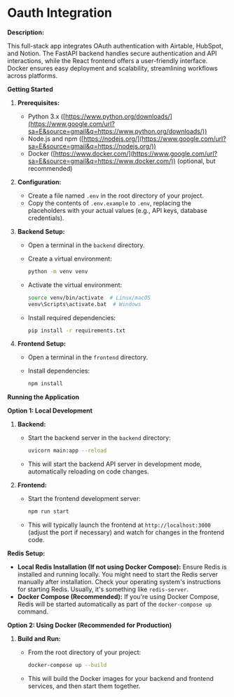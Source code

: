 # Oauth Integration

**Description:**

This full-stack app integrates OAuth authentication with Airtable, HubSpot, and Notion. The FastAPI backend handles secure authentication and API interactions, while the React frontend offers a user-friendly interface. Docker ensures easy deployment and scalability, streamlining workflows across platforms.

**Getting Started**

1.  **Prerequisites:**

    *   Python 3.x ([https://www.python.org/downloads/](https://www.google.com/url?sa=E&source=gmail&q=https://www.python.org/downloads/))
    *   Node.js and npm ([https://nodejs.org/](https://www.google.com/url?sa=E&source=gmail&q=https://nodejs.org/))
    *   Docker ([https://www.docker.com/](https://www.google.com/url?sa=E&source=gmail&q=https://www.docker.com/)) (optional, but recommended)

2.  **Configuration:**

    *   Create a file named `.env` in the root directory of your project.
    *   Copy the contents of `.env.example` to `.env`, replacing the placeholders with your actual values (e.g., API keys, database credentials).

3.  **Backend Setup:**

    *   Open a terminal in the `backend` directory.
    *   Create a virtual environment:

        ```bash
        python -m venv venv
        ```

    *   Activate the virtual environment:

        ```bash
        source venv/bin/activate  # Linux/macOS
        venv\Scripts\activate.bat  # Windows
        ```

    *   Install required dependencies:

        ```bash
        pip install -r requirements.txt
        ```

4.  **Frontend Setup:**

    *   Open a terminal in the `frontend` directory.
    *   Install dependencies:

        ```bash
        npm install
        ```

**Running the Application**

**Option 1: Local Development**

1.  **Backend:**

    *   Start the backend server in the `backend` directory:

        ```bash
        uvicorn main:app --reload
        ```

    *   This will start the backend API server in development mode, automatically reloading on code changes.

2.  **Frontend:**

    *   Start the frontend development server:

        ```bash
        npm run start
        ```

    *   This will typically launch the frontend at `http://localhost:3000` (adjust the port if necessary) and watch for changes in the frontend code.

**Redis Setup:**

*   **Local Redis Installation (If not using Docker Compose):** Ensure Redis is installed and running locally. You might need to start the Redis server manually after installation. Check your operating system's instructions for starting Redis. Usually, it's something like `redis-server`.
*   **Docker Compose (Recommended):** If you're using Docker Compose, Redis will be started automatically as part of the `docker-compose up` command.


**Option 2: Using Docker (Recommended for Production)**

1.  **Build and Run:**

    *   From the root directory of your project:

        ```bash
        docker-compose up --build
        ```

    *   This will build the Docker images for your backend and frontend services, and then start them together.
